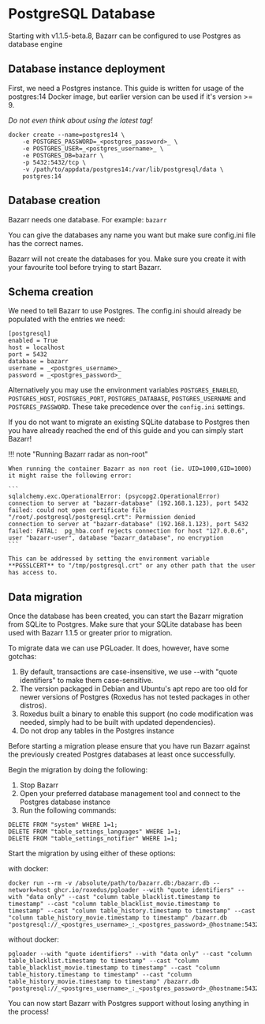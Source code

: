 # PostgreSQL Database

Starting with v1.1.5-beta.8, Bazarr can be configured to use Postgres as database engine

## Database instance deployment

First, we need a Postgres instance. This guide is written for usage of the postgres:14 Docker image, but earlier version can be used if it's version >= 9.

_Do not even think about using the latest tag!_

```
docker create --name=postgres14 \
    -e POSTGRES_PASSWORD=_<postgres_password>_ \
    -e POSTGRES_USER=_<postgres_username>_ \
    -e POSTGRES_DB=bazarr \
    -p 5432:5432/tcp \
    -v /path/to/appdata/postgres14:/var/lib/postgresql/data \
    postgres:14
```

## Database creation

Bazarr needs one database. For example: `bazarr`

You can give the databases any name you want but make sure config.ini file has the correct names.

Bazarr will not create the databases for you. Make sure you create it with your favourite tool before trying to start Bazarr.

## Schema creation

We need to tell Bazarr to use Postgres. The config.ini should already be populated with the entries we need:

```
[postgresql]
enabled = True
host = localhost
port = 5432
database = bazarr
username = _<postgres_username>_
password = _<postgres_password>_
```

Alternatively you may use the environment variables `POSTGRES_ENABLED`, `POSTGRES_HOST`, `POSTGRES_PORT`, `POSTGRES_DATABASE`, `POSTGRES_USERNAME` and `POSTGRES_PASSWORD`. These take precedence over the `config.ini` settings.

If you do not want to migrate an existing SQLite database to Postgres then you have already reached the end of this guide and you can simply start Bazarr!

!!! note "Running Bazarr radar as non-root"

    When running the container Bazarr as non root (ie. UID=1000,GID=1000) it might raise the following error:

    ```
    sqlalchemy.exc.OperationalError: (psycopg2.OperationalError) connection to server at "bazarr-database" (192.168.1.123), port 5432 failed: could not open certificate file "/root/.postgresql/postgresql.crt": Permission denied
    connection to server at "bazarr-database" (192.168.1.123), port 5432 failed: FATAL:  pg_hba.conf rejects connection for host "127.0.0.6", user "bazarr-user", database "bazarr_database", no encryption
    ```

    This can be addressed by setting the environment variable **PGSSLCERT** to "/tmp/postgresql.crt" or any other path that the user has access to. 

## Data migration

Once the database has been created, you can start the Bazarr migration from SQLite to Postgres. Make sure that your SQLite database has been used with Bazarr 1.1.5 or greater prior to migration.

To migrate data we can use PGLoader. It does, however, have some gotchas:

1. By default, transactions are case-insensitive, we use --with "quote identifiers" to make them case-sensitive.
1. The version packaged in Debian and Ubuntu's apt repo are too old for newer versions of Postgres (Roxedus has not tested packages in other distros).
1. Roxedus built a binary to enable this support (no code modification was needed, simply had to be built with updated dependencies).
1. Do not drop any tables in the Postgres instance

Before starting a migration please ensure that you have run Bazarr against the previously created Postgres databases at least once successfully.

Begin the migration by doing the following:

1. Stop Bazarr
1. Open your preferred database management tool and connect to the Postgres database instance
1. Run the following commands:

```
DELETE FROM "system" WHERE 1=1;
DELETE FROM "table_settings_languages" WHERE 1=1;
DELETE FROM "table_settings_notifier" WHERE 1=1;
```

Start the migration by using either of these options:

with docker:

```
docker run --rm -v /absolute/path/to/bazarr.db:/bazarr.db --network=host ghcr.io/roxedus/pgloader --with "quote identifiers" --with "data only" --cast "column table_blacklist.timestamp to timestamp" --cast "column table_blacklist_movie.timestamp to timestamp" --cast "column table_history.timestamp to timestamp" --cast "column table_history_movie.timestamp to timestamp" /bazarr.db "postgresql://_<postgres_username>_:_<postgres_password>_@hostname:5432/bazarr"
```

without docker:

```
pgloader --with "quote identifiers" --with "data only" --cast "column table_blacklist.timestamp to timestamp" --cast "column table_blacklist_movie.timestamp to timestamp" --cast "column table_history.timestamp to timestamp" --cast "column table_history_movie.timestamp to timestamp" /bazarr.db "postgresql://_<postgres_username>_:_<postgres_password>_@hostname:5432/bazarr"
```

You can now start Bazarr with Postgres support without losing anything in the process!
